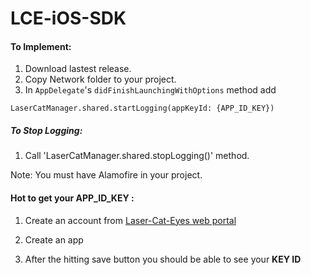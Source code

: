 # LCE-iOS-SDK

#### To Implement:

1. Download lastest release.
2. Copy Network folder to your project.
3. In ``AppDelegate``'s ``didFinishLaunchingWithOptions`` method add 
```
LaserCatManager.shared.startLogging(appKeyId: {APP_ID_KEY})
```
##### To Stop Logging:
1. Call 'LaserCatManager.shared.stopLogging()' method.

Note: You must have Alamofire in your project.

#### Hot to get your APP_ID_KEY :
1. Create an account from [Laser-Cat-Eyes web portal]
2. Create an app
3. After the hitting save button you should be able to see your **KEY ID**

   [Laser-Cat-Eyes web portal]: <https://lasercateyes-portal-beta.azurewebsites.net/auth/login>
